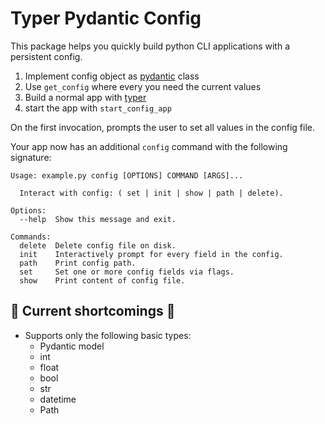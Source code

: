 # Typer Pydantic Config

This package helps you quickly build python CLI applications with a persistent config.

1. Implement config object as [pydantic](https://docs.pydantic.dev/latest/) class
2. Use `get_config` where every you need the current values
3. Build a normal app with [typer](https://typer.tiangolo.com/)
4. start the app with `start_config_app`

On the first invocation, prompts the user to set all values in the config file.

Your app now has an additional `config` command with the following signature:
```text
Usage: example.py config [OPTIONS] COMMAND [ARGS]...

  Interact with config: ( set | init | show | path | delete).

Options:
  --help  Show this message and exit.

Commands:
  delete  Delete config file on disk.
  init    Interactively prompt for every field in the config.
  path    Print config path.
  set     Set one or more config fields via flags.
  show    Print content of config file.
```


##  Current shortcomings 
 * Supports only the following basic types:
   * Pydantic model
   * int
   * float
   * bool
   * str
   * datetime
   * Path
